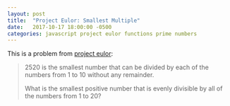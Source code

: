 ```yaml
---
layout: post
title:  "Project Eulor: Smallest Multiple"
date:   2017-10-17 18:00:00 -0500
categories: javascript project eulor functions prime numbers
---
```


This is a problem from [project eulor](https://projecteuler.net/problem=5):

> 2520 is the smallest number that can be divided by each of the numbers from 1 to 10 without any remainder.
> 
> What is the smallest positive number that is evenly divisible by all of the numbers from 1 to 20?

